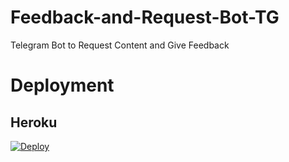 # Feedback-and-Request-Bot-TG
Telegram Bot to Request Content and Give Feedback

# Deployment
## Heroku
[![Deploy](https://www.herokucdn.com/deploy/button.svg)](https://heroku.com/deploy)
